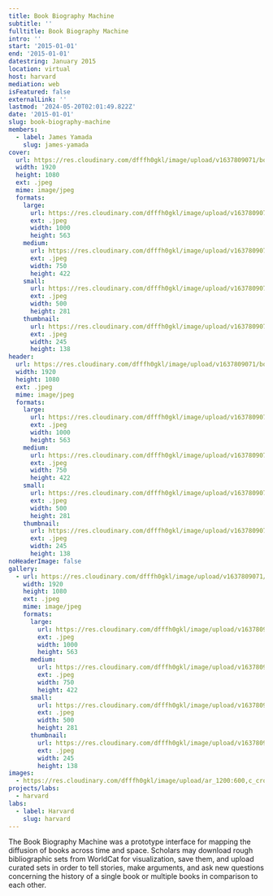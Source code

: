 ```yaml
---
title: Book Biography Machine
subtitle: ''
fulltitle: Book Biography Machine
intro: ''
start: '2015-01-01'
end: '2015-01-01'
datestring: January 2015
location: virtual
host: harvard
mediation: web
isFeatured: false
externalLink: ''
lastmod: '2024-05-20T02:01:49.822Z'
date: '2015-01-01'
slug: book-biography-machine
members:
  - label: James Yamada
    slug: james-yamada
cover:
  url: https://res.cloudinary.com/dfffh0gkl/image/upload/v1637809071/bookbio_cf0c83ded1.jpg
  width: 1920
  height: 1080
  ext: .jpeg
  mime: image/jpeg
  formats:
    large:
      url: https://res.cloudinary.com/dfffh0gkl/image/upload/v1637809072/large_bookbio_cf0c83ded1.jpg
      ext: .jpeg
      width: 1000
      height: 563
    medium:
      url: https://res.cloudinary.com/dfffh0gkl/image/upload/v1637809073/medium_bookbio_cf0c83ded1.jpg
      ext: .jpeg
      width: 750
      height: 422
    small:
      url: https://res.cloudinary.com/dfffh0gkl/image/upload/v1637809074/small_bookbio_cf0c83ded1.jpg
      ext: .jpeg
      width: 500
      height: 281
    thumbnail:
      url: https://res.cloudinary.com/dfffh0gkl/image/upload/v1637809071/thumbnail_bookbio_cf0c83ded1.jpg
      ext: .jpeg
      width: 245
      height: 138
header:
  url: https://res.cloudinary.com/dfffh0gkl/image/upload/v1637809071/bookbio_cf0c83ded1.jpg
  width: 1920
  height: 1080
  ext: .jpeg
  mime: image/jpeg
  formats:
    large:
      url: https://res.cloudinary.com/dfffh0gkl/image/upload/v1637809072/large_bookbio_cf0c83ded1.jpg
      ext: .jpeg
      width: 1000
      height: 563
    medium:
      url: https://res.cloudinary.com/dfffh0gkl/image/upload/v1637809073/medium_bookbio_cf0c83ded1.jpg
      ext: .jpeg
      width: 750
      height: 422
    small:
      url: https://res.cloudinary.com/dfffh0gkl/image/upload/v1637809074/small_bookbio_cf0c83ded1.jpg
      ext: .jpeg
      width: 500
      height: 281
    thumbnail:
      url: https://res.cloudinary.com/dfffh0gkl/image/upload/v1637809071/thumbnail_bookbio_cf0c83ded1.jpg
      ext: .jpeg
      width: 245
      height: 138
noHeaderImage: false
gallery:
  - url: https://res.cloudinary.com/dfffh0gkl/image/upload/v1637809071/bookbio_cf0c83ded1.jpg
    width: 1920
    height: 1080
    ext: .jpeg
    mime: image/jpeg
    formats:
      large:
        url: https://res.cloudinary.com/dfffh0gkl/image/upload/v1637809072/large_bookbio_cf0c83ded1.jpg
        ext: .jpeg
        width: 1000
        height: 563
      medium:
        url: https://res.cloudinary.com/dfffh0gkl/image/upload/v1637809073/medium_bookbio_cf0c83ded1.jpg
        ext: .jpeg
        width: 750
        height: 422
      small:
        url: https://res.cloudinary.com/dfffh0gkl/image/upload/v1637809074/small_bookbio_cf0c83ded1.jpg
        ext: .jpeg
        width: 500
        height: 281
      thumbnail:
        url: https://res.cloudinary.com/dfffh0gkl/image/upload/v1637809071/thumbnail_bookbio_cf0c83ded1.jpg
        ext: .jpeg
        width: 245
        height: 138
images:
  - https://res.cloudinary.com/dfffh0gkl/image/upload/ar_1200:600,c_crop/c_limit,h_1200,w_600/v1637809071/bookbio_cf0c83ded1.jpg
projects/labs:
  - harvard
labs:
  - label: Harvard
    slug: harvard
---
```

The Book Biography Machine was a prototype interface for mapping the diffusion of books across time and space. Scholars may download rough bibliographic sets from WorldCat for visualization, save them, and upload curated sets in order to tell stories, make arguments, and ask new questions concerning the history of a single book or multiple books in comparison to each other.